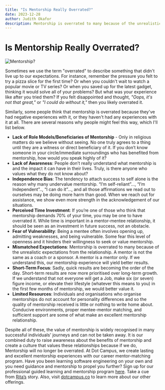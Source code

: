 ```yaml
---
title: "Is Mentorship Really Overrated?"
date: 2023-12-28
author: Judith Okafor
description: Mentorship is overrated to many because of the unrealistic expectations from the relationship. A mentor is not the same as a coach or a sponsor. A mentor is a mentor only. If we understand this, our mentorship experience will yield better results.
---
```

# Is Mentorship Really Overrated?

![Mentorship?](https://github.com/DotCampus/dotcampus.github.io/assets/31534129/052c184e-ac6c-43b5-9997-232404d7cc77)

Sometimes we use the term "overrated" to describe something that didn't live up to our expectations. For instance, remember the pressure you felt to try a pizza slice for the first time? Or when you couldn't wait to watch a popular movie or TV series? Or when you saved up for the latest gadget, thinking it would solve all of your problems? But what was your experience like after you tried them? If you felt disappointed and thought, *"Oops, it's not that great,"* or *"I could do without it,"* then you likely overrated it.

Similarly, some people think that mentorship is overrated because they've had negative experiences with it, or they haven't had any experiences with it at all. There are several reasons why people might feel this way, which I'll list below.

- **Lack of Role Models/Beneficiaries of Mentorship** - Only in religious matters do we believe without seeing. No one truly agrees to a thing until they are a witness or direct beneficiary of it. If you don’t know someone in your circle/immediate surroundings who has benefited from mentorship, how would you speak highly of it?
- **Lack of Awareness**: People don’t really understand what mentorship is and the impact it can have in their lives. Truly, is there anyone who values what they do not know about?
- **Independence Bias**: The tendency to attach success to self alone is the reason why many undervalue mentorship. “I’m self-reliant”…, “I’m Independent”.., “I can do it”…, and all those affirmations we read out to ourselves may be doing more harm than good. When we reach out for assistance, we show even more strength in the acknowledgement of our situations.
- **Perceived Time Investment**: If you’re one of those who think that mentorship demands 70% of your time, you may be one to have overrated it. While time is important in a mentor-mentee relationship, it should be seen as an investment in future success, not an obstacle.
- **Fear of Vulnerability**: Being a mentee often involves opening up, admitting weaknesses, and being vulnerable. Some fear this level of openness and it hinders their willingness to seek or value mentorship.
- **Mismatched Expectations**: Mentorship is overrated to many because of the unrealistic expectations from the relationship. A mentor is not the same as a coach or a sponsor. A mentor is a mentor only. If we understand this, our mentorship experience will yield better results.
- **Short-Term Focus**: Sadly, quick results are becoming the order of the day. Short-term results are now more prioritised over long-term growth. If we understand that not everyone will get a Job, make six (or seven) figure income, or elevate their lifestyle (whatever this means to you) in the first few months of mentorship, we would better value it.
- **Limited Resources**: Individuals and organisations who organise mentorships do not account for personality differences and so the quality of mentorship received is little or nothing to write home about. Conducive environments, proper mentee-mentor matching, and sufficient support are some of what make an excellent mentorship relationship.

Despite all of these, the value of mentorship is widely recognised in many successful individuals' journeys and can not be taken away. It is our combined duty to raise awareness about the benefits of mentorship and create a culture that values these relationships because if we do, Mentorship will no longer be overrated. At Dot Campus, we create lasting and excellent mentorship experiences with our career mentor-matching program. Have you been learning software engineering on your own and you need guidance and mentorship to propel you further? Sign up for our professional guided learning and mentorship program [here](https://forms.gle/WEkKgxyyNuDxZ41E7). Take a cue from [Rita’s](https://blog.dotcampus.co/2023/09/12/guided-growth-through-mentorship.html) story. Also, visit [dotcampus.co](http://dotcampus.co/) to learn more about our other offerings.
